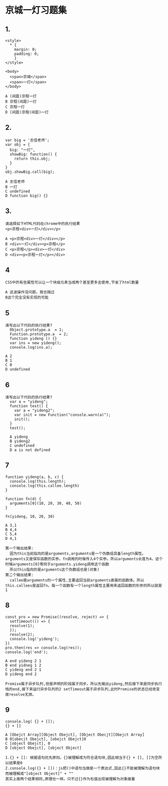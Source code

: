 # 京城一灯习题集

## 1.
    <style>
      * {
        margin: 0;
        padding: 0;
        }
    </style>

    <body>
      <span>京城</span>
      <span>一灯</span>
    </body>

    A (间距)京程一灯
    B 京程(间距)一灯
    C 京程一灯
    D (间距)京程(间距)一灯

## 2.
    var big = '志佳老师';
    var obj = {
      big: "一灯",
      showBig: function() {
        return this.obj;
      }
    }
    obj.showBig.call(big);

    A 志佳老师
    B 一灯
    C undefined
    D function big() {}

## 3.
    请选择如下HTML代码在chrome中的执行结果
    <p>京程<div>一灯</div></p>

    A <p>京程<div>一灯</div></p>
    B <div>一灯</div><p>京程</p>
    C <p>京程</p><div>一灯</div>
    D <div><p>京程一灯</p></div>

## 4
    CSS中的有些属性可以让一个块级元素当成两个甚至更多去使用,节省了html数量
    
    A 这波操作没问题，我也搞过
    B这个完全没有实现的可能

## 5
    请写出以下代码的执行结果?
      Object.prototype.a  = 1;
      Function.prototype.a  = 2;
      function yideng () {}
      var ins = new yideng();
      console.log(ins.a);

    A 2
    B 1
    C 0
    D undefined

## 6
    请写出以下代码的执行结果?
      var a = "yideng";
      function test() {
        var a = "yideng2";
        var init = new Function("console.warn(a)");
        init();
      }
      test();

      A yideng
      B yideng2
      C undefined
      D a is not defined

## 7
    function yideng(a, b, c) {
      console.log(this.length);
      console.log(this.callee.length)
    }

    function fn(d) {
      arguments[0](10, 20, 30, 40, 50)
    }

    fn(yideng, 10, 20, 30)

    A 3,1
    B 4,4
    C 5,4
    D 4,1

    第一个输出结果:
      因为this当前指向的是arguments,arguments是一个伪数组具备length属性。arguments又是保存函数的实参。fn调用的时候传入4个实参。所以arguments长度为4。这个时候arguments[0]等同于arguments.yideng调用这个函数
      所以this指向的是arguments这个伪数组也是(对象)
    第二个输出结果:
      callee是arguments的一个属性,主要返回当前arguments直属的函数体。所以this.callees是返回fn。每一个函数有一个length属性主要用来返回函数的形参的所以就是1

## 8
    const pro = new Promise((resolve, reject) => {
      setTimeout(() => {
      resolve(1); 
      });
      resolve(2);
      console.log('yideng');
    })
    pro.then(res => console.log(res));
    console.log('end');

    A end yideng 2 1
    B end yidneg 1 2
    C yideng end 2 1
    D yideng end 2

    Promise属于异步队列,但是声明的阶段属于同步。所以先输出yideng,然后接下来是同步执行栈的end,接下来运行异步队列的2 setTimeout属于异步队列,此时Promise的状态已经改变故resolve无效。


## 9
    console.log( {} + []);
    {} + []

    A [Obejct Array][Object Obejct], [Object Obecjt][Obejct Array]
    B 0[obecjt Obejct], [obejct Obejct]0
    C [object Obejct], 0
    D [object Obejct], [object Object]
    
    1.{} + []: 根据语句优先原则。{}被理解成为符合语句块,因此相当于{} + [], []为空所以结果是0
    2.console.log({} + [])：js把()中语句当做是一个表达式,因此{}不能被理解为语句块而被理解成"[object Object]" + ""
    其实上面两个结果相同,原理也一样。只不过{}作为右值出现被理解为对象接量